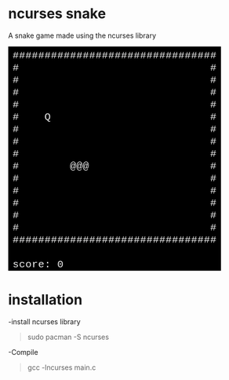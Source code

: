 # ncurses snake
A snake game made using the ncurses library

![gameplay](./gameplay.gif)

# installation

-install ncurses library
>sudo pacman -S ncurses

-Compile
>gcc -lncurses main.c
